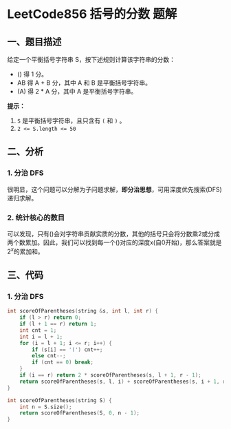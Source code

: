 # LeetCode856 括号的分数 题解

## 一、题目描述

给定一个平衡括号字符串 S，按下述规则计算该字符串的分数：

+ () 得 1 分。
+ AB 得 A + B 分，其中 A 和 B 是平衡括号字符串。
+ (A) 得 2 * A 分，其中 A 是平衡括号字符串。

**提示：**

1. `S` 是平衡括号字符串，且只含有 `(` 和 `)` 。
2. `2 <= S.length <= 50`



## 二、分析

### 1. 分治 DFS

很明显，这个问题可以分解为子问题求解，**即分治思想**，可用深度优先搜索(DFS)递归求解。



### 2. 统计核心的数目

可以发现，只有()会对字符串贡献实质的分数，其他的括号只会将分数乘2或分成两个数累加。因此，我们可以找到每一个()对应的深度x(自0开始)，那么答案就是$2^x$的累加和。



## 三、代码

### 1. 分治 DFS

```c++
int scoreOfParentheses(string &s, int l, int r) {
    if (l > r) return 0;
    if (l + 1 == r) return 1;
    int cnt = 1;
    int i = l + 1;
    for (i = l + 1; i <= r; i++) {
        if (s[i] == '(') cnt++;
        else cnt--;
        if (cnt == 0) break;
    }
    if (i == r) return 2 * scoreOfParentheses(s, l + 1, r - 1);
    return scoreOfParentheses(s, l, i) + scoreOfParentheses(s, i + 1, r);
}

int scoreOfParentheses(string S) {
    int n = S.size();
    return scoreOfParentheses(S, 0, n - 1);
}
```

